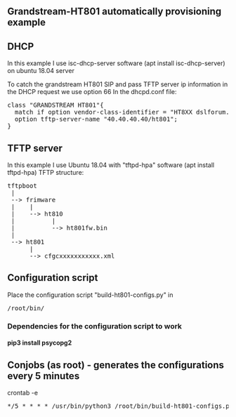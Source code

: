 ## Grandstream-HT801 automatically provisioning example


## DHCP
In this example I use isc-dhcp-server software (apt install isc-dhcp-server) on ubuntu 18.04 server

To catch the grandstream HT801 SIP and pass TFTP server ip information in the DHCP request we use option 66
In the dhcpd.conf file:
<pre>
class "GRANDSTREAM HT801"{
  match if option vendor-class-identifier = "HT8XX dslforum.org";
  option tftp-server-name "40.40.40.40/ht801";
}
</pre>

## TFTP server
In this example I use Ubuntu 18.04 with "tftpd-hpa" software (apt install tftpd-hpa)
TFTP structure:
<pre>
tftpboot
 |
 --> frimware
 |    |
 |    --> ht810
 |          |
 |          --> ht801fw.bin
 |
 --> ht801
      |
      --> cfgcxxxxxxxxxxx.xml
</pre>

## Configuration script
Place the configuration script "build-ht801-configs.py" in <pre>/root/bin/</pre>

### Dependencies for the configuration script to work
#### pip3 install psycopg2

## Conjobs (as root) - generates the configurations every 5 minutes
crontab -e 
<pre>*/5 * * * * /usr/bin/python3 /root/bin/build-ht801-configs.py</pre>
